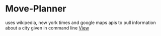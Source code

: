 # Move-Planner
uses wikipedia, new york times and google maps apis to pull information about a city given in command line
<a href="https://ark20.github.io/Move-Planner/">View</a>
